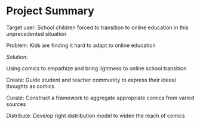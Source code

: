 # Project Summary

Target user: School children forced to transition to online education in this unprecedented situation

Problem: Kids are finding it hard to adapt to online education <br />



*Solution:*

Using comics to empathize and bring lightness to online school transition

Create: Guide student and teacher community to express their ideas/ thoughts as comics

Curate: Construct a framework to aggregate appropriate comics from varied sources

Distribute: Develop right distribution model to widen the reach of comics
